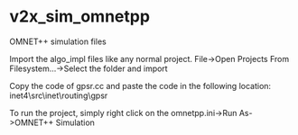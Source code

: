 # v2x_sim_omnetpp
OMNET++ simulation files

Import the algo_impl files like any normal project. File->Open Projects From Filesystem...->Select the folder and import

Copy the code of gpsr.cc and paste the code in the following location: inet4\src\inet\routing\gpsr

To run the project, simply right click on the omnetpp.ini->Run As->OMNET++ Simulation
